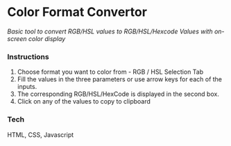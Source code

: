 # Color Format Convertor

*Basic tool to convert RGB/HSL values to RGB/HSL/Hexcode Values with on-screen color display*

### Instructions

1. Choose format you want to color from - RGB / HSL Selection Tab
2. Fill the values in the three parameters or use arrow keys for each of the inputs.
3. The corresponding RGB/HSL/HexCode is displayed in the second box.
4. Click on any of the values to copy to clipboard

### Tech

HTML, CSS, Javascript 